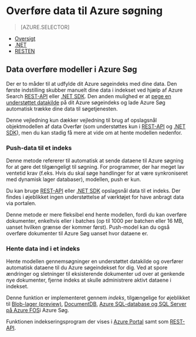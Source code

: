 <properties
    pageTitle="Afsendelse af data i Azure Søg | Microsoft Azure | Hostet skyen search-tjenesten"
    description="Lær at overføre data til et indeks i Azure Søg."
    services="search"
    documentationCenter=""
    authors="ashmaka"
    manager="jhubbard"
    editor=""
    tags=""/>

<tags
    ms.service="search"
    ms.devlang="NA"
    ms.workload="search"
    ms.topic="get-started-article"
    ms.tgt_pltfrm="na"
    ms.date="08/29/2016"
    ms.author="ashmaka"/>

# <a name="upload-data-to-azure-search"></a>Overføre data til Azure søgning
> [AZURE.SELECTOR]
- [Oversigt](search-what-is-data-import.md)
- [.NET](search-import-data-dotnet.md)
- [RESTEN](search-import-data-rest-api.md)


## <a name="data-upload-models-in-azure-search"></a>Data overføre modeller i Azure Søg
Der er to måder til at udfylde dit Azure søgeindeks med dine data. Den første indstilling skubber manuelt dine data i indekset ved hjælp af Azure Search [REST-API](search-import-data-rest-api.md) eller [.NET SDK](search-import-data-dotnet.md). Den anden mulighed er at [pege en understøttet datakilde](search-indexer-overview.md) på dit Azure søgeindeks og lade Azure Søg automatisk trække dine data til søgetjenesten.

Denne vejledning kun dækker vejledning til brug af opslagsnål objektmodellen af data Overfør (som understøttes kun i [REST-API](search-import-data-rest-api.md) og [.NET SDK](search-import-data-dotnet.md)), men du kan stadig få mere at vide om at hente modellen nedenfor.

### <a name="push-data-to-an-index"></a>Push-data til et indeks

Denne metode refererer til automatisk at sende dataene til Azure søgning for at gøre det tilgængeligt til søgning. For programmer, der har meget lav ventetid krav (f.eks. Hvis du skal søge handlinger for at være synkroniseret med dynamisk lager databaser), modellen, push er kun.

Du kan bruge [REST-API](https://msdn.microsoft.com/library/azure/dn798930.aspx) eller [.NET SDK](search-import-data-dotnet.md) opslagsnål data til et indeks. Der findes i øjeblikket ingen understøttelse af værktøjet for have anbragt data via portalen.

Denne metode er mere fleksibel end hente modellen, fordi du kan overføre dokumenter, enkeltvis eller i batches (op til 1000 per batchen eller 16 MB, uanset hvilken grænse der kommer først). Push-model kan du også overføre dokumenter til Azure Søg uanset hvor dataene er.

### <a name="pull-data-into-an-index"></a>Hente data ind i et indeks

Hente modellen gennemsøgninger en understøttet datakilde og overfører automatisk dataene til du Azure søgeindekset for dig. Ved at spore ændringer og sletninger til eksisterende dokumenter ud over at genkende nye dokumenter, fjerne indeks at skulle administrere aktivt dataene i indekset.

Denne funktion er implementeret gennem *indeks*, tilgængelige for øjeblikket til [Blob-lager (preview)](search-howto-indexing-azure-blob-storage.md), [DocumentDB](http://aka.ms/documentdb-search-indexer), [Azure SQL-database og SQL Server på Azure FOS](search-howto-connecting-azure-sql-database-to-azure-search-using-indexers-2015-02-28.md)i Azure Søg.

Funktionen indekseringsprogram der vises i [Azure Portal](search-import-data-portal.md) samt som [REST-API](https://msdn.microsoft.com/library/azure/dn946891.aspx).
